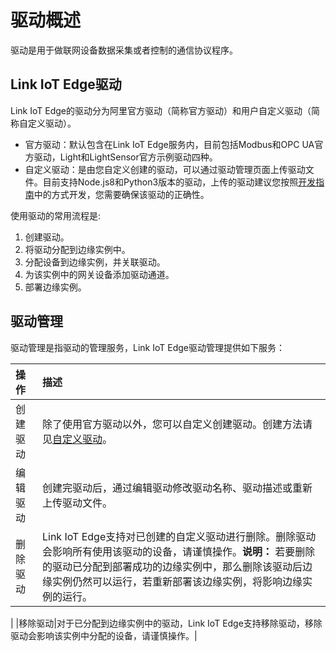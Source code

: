 # 驱动概述

驱动是用于做联网设备数据采集或者控制的通信协议程序。

## Link IoT Edge驱动 <a id="section_zk5_x3f_z2b .section"></a>

Link IoT Edge的驱动分为阿里官方驱动（简称官方驱动）和用户自定义驱动（简称自定义驱动）。

* 官方驱动：默认包含在Link IoT Edge服务内，目前包括Modbus和OPC UA官方驱动，Light和LightSensor官方示例驱动四种。
* 自定义驱动：是由您自定义创建的驱动，可以通过驱动管理页面上传驱动文件。目前支持Node.js8和Python3版本的驱动，上传的驱动建议您按照[开发指南](../../bian-yuan-kai-fa-zhi-nan/she-bei-jie-ru-sdk-zong-he-shi-li.md)中的方式开发，您需要确保该驱动的正确性。

使用驱动的常用流程是:

1. 创建驱动。
2. 将驱动分配到边缘实例中。
3. 分配设备到边缘实例，并关联驱动。
4. 为该实例中的网关设备添加驱动通道。
5. 部署边缘实例。

## 驱动管理 <a id="section_q2d_fjf_z2b .section"></a>

驱动管理是指驱动的管理服务，Link IoT Edge驱动管理提供如下服务：

| 操作 | 描述 |
| :--- | :--- |
| 创建驱动 | 除了使用官方驱动以外，您可以自定义创建驱动。创建方法请见[自定义驱动](https://github.com/caoyingde/iotedge/tree/c697ce413860528d62c9113f91fb2ceb706e7d24/cn.zh-CN/用户指南/驱动管理/cn.zh-CN/用户指南/驱动管理/自定义驱动.md)。 |
| 编辑驱动 | 创建完驱动后，通过编辑驱动修改驱动名称、驱动描述或重新上传驱动文件。 |
| 删除驱动 | Link IoT Edge支持对已创建的自定义驱动进行删除。删除驱动会影响所有使用该驱动的设备，请谨慎操作。**说明：** 若要删除的驱动已分配到部署成功的边缘实例中，那么删除该驱动后边缘实例仍然可以运行，若重新部署该边缘实例，将影响边缘实例的运行。 |

\| \|移除驱动\|对于已分配到边缘实例中的驱动，Link IoT Edge支持移除驱动，移除驱动会影响该实例中分配的设备，请谨慎操作。\|

